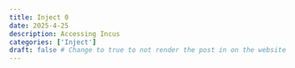 ```yaml
---
title: Inject 0
date: 2025-4-25
description: Accessing Incus
categories: ['Inject']
draft: false # Change to true to not render the post in on the website
---
```



